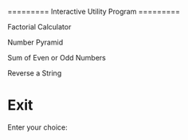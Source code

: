 ========= Interactive Utility Program =========

Factorial Calculator

Number Pyramid

Sum of Even or Odd Numbers

Reverse a String

Exit
==============================================
Enter your choice:
